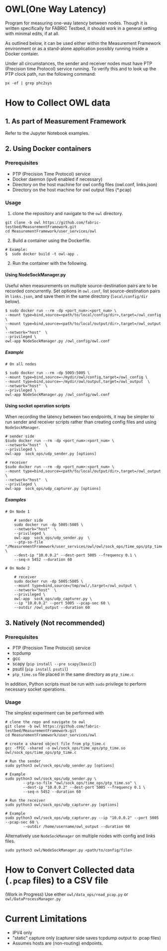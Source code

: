 # OWL(One Way Latency)

Program for measuring one-way latency between nodes. Though it is written 
specifically for FABRIC Testbed, it should work in a general setting with 
minimal edits, if at all.

As outlined below, it can be used either within the Measurement Framework
environment or as a stand-alone application possibly running inside a Docker
contaier.

Under all circumstances, the sender and receiver nodes must have PTP (Precision
time Protocol) service running. To verify this and to look up the PTP clock path, 
run the following command:

```
px -ef | grep phc2sys
```


# How to Collect OWL data

## 1. As part of Measurement Framework

Refer to the Jupyter Notebook examples.


## 2. Using Docker containers

### Prerequisites

- PTP (Precision Time Protocol) service
- Docker daemon (ipv6 enabled if necessary)
- Directory on the host machine for owl config files (owl.conf, links.json)
- Directory on the host machine for owl output files (\*.pcap)

### Usage

1. clone the repository and navigate to the `owl` directory.

```
git clone -b owl https://github.com/fabric-testbed/MeasurementFramework.git
cd MeasurementFramework/user_services/owl
```

2. Build a container using the Dockerfile. 

```
# Example:
$  sudo docker build -t owl-app .
```

2. Run the container with the following.


#### Using NodeSockManager.py

Useful when measurements on multiple source-destination pairs are to be recorded
concurrently. Set options in `owl.conf`, list source-destination pairs in `links.json`,
and save them in the same directory (`local/config/dir` below).  

```
$ sudo docker run --rm -dp <port_num>:<port_num> \
--mount type=bind,source=<path/to/local/config/dir>,target=/owl_config \
--mount type=bind,source=<path/to/local/output/dir>,target=/owl_output  \
--network="host"  \
--privileged \
owl-app NodeSockManager.py /owl_config/owl.conf
```

##### Example

```
# On all nodes

$ sudo docker run --rm -dp 5005:5005 \
--mount type=bind,source=~/mydir/owl/config,target=/owl_config \
--mount type=bind,source=~/mydir/owl/output,target=/owl_output  \
--network="host"  \
--privileged \
owl-app NodeSockManager.py /owl_config/owl.conf

```

#### Using socket operation scripts

When recording the latency between two endpoints, it may be simpler to run sender
and receiver scripts rather than creating config files and using `NodeSockManager`.

```
# sender side
$sudo docker run --rm -dp <port_num>:<port_num> \
--network="host"  \
--privileged \
owl-app  sock_ops/udp_sender.py [options]

# receiver 
$sudo docker run --rm -dp <port_num>:<port_num> \
--mount type=bind,source=<path/to/local/output/dir>,target=/owl_output \
--network="host"  \
--privileged \
owl-app  sock_ops/udp_capturer.py [options]
```

##### Examples

```
# On Node 1

    # sender side
    sudo docker run -dp 5005:5005 \
    --network="host"  \
    --privileged \
    owl-app  sock_ops/udp_sender.py  \
    --ptp-so-file "/MeasurementFramework/user_services/owl/owl/sock_ops/time_ops/ptp_time.so" \
    --dest-ip "10.0.0.2" --dest-port 5005 --frequency 0.1 \
    --seq-n 5452 --duration 60

# On Node 2

    # receiver
    sudo docker run -dp 5005:5005 \
    --mount type=bind,source=/tmp/owl/,target=/owl_output \
    --network="host"  \
    --privileged \
    owl-app  sock_ops/udp_capturer.py \
    --ip "10.0.0.2" --port 5005 --pcap-sec 60 \
    --outdir /owl_output --duration 60
```



## 3. Natively (Not recommended)

### Prerequisites
- PTP (Precision Time Protocol) service 
- tcpdump
- gcc
- scapy (`pip install --pre scapy[basic]`)
- psutil (`pip install psutil`)
- `ptp_time.so` file placed in the same directory as `ptp_time.c`

In addition, Python scripts must be run with `sudo` privilege to perform 
necessary socket operations.

### Usage

The simplest experiment can be performed with 

```
# clone the repo and navigate to owl
git clone -b owl https://github.com/fabric-testbed/MeasurementFramework.git
cd MeasurementFramework/user_services/owl

# create a shared object file from ptp_time.c
gcc -fPIC -shared -o owl/sock_ops/time_ops/ptp_time.so owl/sock_ops/time_ops/ptp_time.c

# Run the sender 
sudo python3 owl/sock_ops/udp_sender.py [options]

# Example
sudo python3 owl/sock_ops/udp_sender.py \
 		--ptp-so-file "owl/sock_ops/time_ops/ptp_time.so" \
	 	--dest-ip "10.0.0.2" --dest-port 5005 --frequency 0.1 \
		--seq-n 5452 --duration 60

# Run the receiver
sudo python3 owl/sock_ops/udp_capturer.py [options]

# Example
sudo python3 owl/sock_ops/udp_capturer.py --ip "10.0.0.2" --port 5005 --pcap-sec 60 \
		--outdir /home/username/owl_output --duration 60
```

Alternatively use `NodeSockManager` on multiple nodes with config and links files.

```
sudo python3 owl/NodeSockManager.py <path/to/config/file>
```

# How to Convert Collected data (`.pcap` files) to a CSV file  

(Work in Progress)
Use either `owl/data_ops/read_pcap.py` or `owl/DataProcessManager.py`



# Current Limitations
- IPV4 only
- "static" capture only (capturer side saves tcpdump output to .pcap files)
- Assumes hosts are (non-routing) endpoints.



